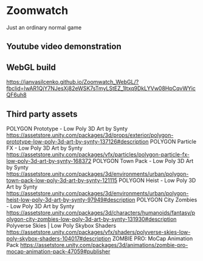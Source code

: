 # Zoomwatch
Just an ordinary normal game

## Youtube video demonstration

## WebGL build
https://janvasilcenko.github.io/Zoomwatch_WebGL/?fbclid=IwAR1QjY7NJesXj82eWSK7sTmyLStEZ_1Itxq9DkLYVw08HpCqvWYicQF6uh8

## Third party assets
POLYGON Prototype - Low Poly 3D Art by Synty https://assetstore.unity.com/packages/3d/props/exterior/polygon-prototype-low-poly-3d-art-by-synty-137126#description
POLYGON Particle FX - Low Poly 3D Art by Synty https://assetstore.unity.com/packages/vfx/particles/polygon-particle-fx-low-poly-3d-art-by-synty-168372
POLYGON Town Pack - Low Poly 3D Art by Synty https://assetstore.unity.com/packages/3d/environments/urban/polygon-town-pack-low-poly-3d-art-by-synty-121115
POLYGON Heist - Low Poly 3D Art by Synty https://assetstore.unity.com/packages/3d/environments/urban/polygon-heist-low-poly-3d-art-by-synty-97949#description
POLYGON City Zombies - Low Poly 3D Art by Synty https://assetstore.unity.com/packages/3d/characters/humanoids/fantasy/polygon-city-zombies-low-poly-3d-art-by-synty-131930#description
Polyverse Skies | Low Poly Skybox Shaders https://assetstore.unity.com/packages/vfx/shaders/polyverse-skies-low-poly-skybox-shaders-104017#description
ZOMBIE PRO: MoCap Animation Pack https://assetstore.unity.com/packages/3d/animations/zombie-pro-mocap-animation-pack-47059#publisher
